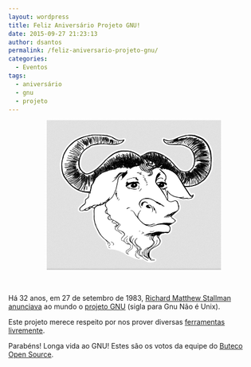 ```yaml
---
layout: wordpress
title: Feliz Aniversário Projeto GNU!
date: 2015-09-27 21:23:13
author: dsantos
permalink: /feliz-aniversario-projeto-gnu/
categories:
  - Eventos
tags:
  - aniversário
  - gnu
  - projeto
---
```


<p style="text-align: center;"><a href="/assets/wp-content/uploads/2015/09/GNU.png"><img class="alignnone size-medium wp-image-3486" src="/assets/wp-content/uploads/2015/09/GNU.png" alt="GNU" width="350" height="300" /></a></p>
&nbsp;

Há 32 anos, em 27 de setembro de 1983, <a href="https://pt.wikipedia.org/wiki/Richard_Matthew_Stallman" target="_blank">Richard Matthew Stallman</a> <a href="http://www.gnu.org/gnu/initial-announcement.html" target="_blank">anunciava</a> ao mundo o <a href="http://www.gnu.org" target="_blank">projeto GNU</a> (sigla para Gnu Não é Unix).

<!--more-->

Este projeto merece respeito por nos prover diversas <a href="https://en.wikipedia.org/wiki/List_of_GNU_packages" target="_blank">ferramentas</a> <a href="http://www.gnu.org/philosophy/free-sw.pt-br.html" target="_blank">livremente</a>.

Parabéns! Longa vida ao GNU!
Estes são os votos da equipe do <a href="https://blog.butecopensource.org" target="_blank">Buteco Open Source</a>.